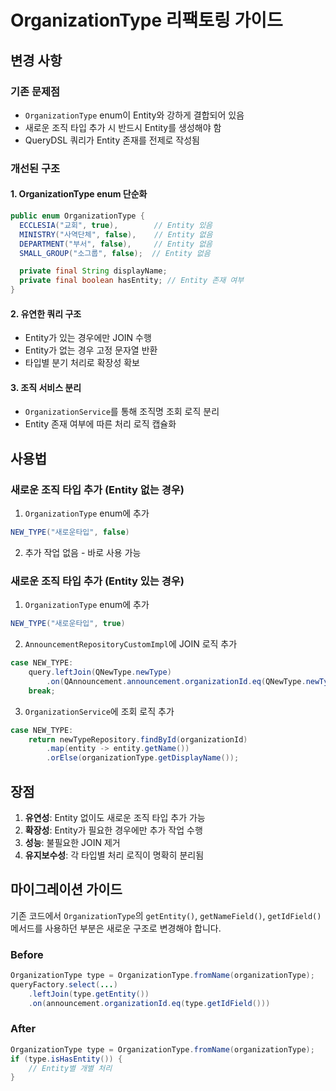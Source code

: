 # OrganizationType 리팩토링 가이드

## 변경 사항

### 기존 문제점
- `OrganizationType` enum이 Entity와 강하게 결합되어 있음
- 새로운 조직 타입 추가 시 반드시 Entity를 생성해야 함
- QueryDSL 쿼리가 Entity 존재를 전제로 작성됨

### 개선된 구조

#### 1. OrganizationType enum 단순화
```java
public enum OrganizationType {
  ECCLESIA("교회", true),        // Entity 있음
  MINISTRY("사역단체", false),    // Entity 없음
  DEPARTMENT("부서", false),     // Entity 없음
  SMALL_GROUP("소그룹", false);  // Entity 없음

  private final String displayName;
  private final boolean hasEntity; // Entity 존재 여부
}
```

#### 2. 유연한 쿼리 구조
- Entity가 있는 경우에만 JOIN 수행
- Entity가 없는 경우 고정 문자열 반환
- 타입별 분기 처리로 확장성 확보

#### 3. 조직 서비스 분리
- `OrganizationService`를 통해 조직명 조회 로직 분리
- Entity 존재 여부에 따른 처리 로직 캡슐화

## 사용법

### 새로운 조직 타입 추가 (Entity 없는 경우)

1. `OrganizationType` enum에 추가
```java
NEW_TYPE("새로운타입", false)
```

2. 추가 작업 없음 - 바로 사용 가능

### 새로운 조직 타입 추가 (Entity 있는 경우)

1. `OrganizationType` enum에 추가
```java
NEW_TYPE("새로운타입", true)
```

2. `AnnouncementRepositoryCustomImpl`에 JOIN 로직 추가
```java
case NEW_TYPE:
    query.leftJoin(QNewType.newType)
        .on(QAnnouncement.announcement.organizationId.eq(QNewType.newType.uid));
    break;
```

3. `OrganizationService`에 조회 로직 추가
```java
case NEW_TYPE:
    return newTypeRepository.findById(organizationId)
        .map(entity -> entity.getName())
        .orElse(organizationType.getDisplayName());
```

## 장점

1. **유연성**: Entity 없이도 새로운 조직 타입 추가 가능
2. **확장성**: Entity가 필요한 경우에만 추가 작업 수행
3. **성능**: 불필요한 JOIN 제거
4. **유지보수성**: 각 타입별 처리 로직이 명확히 분리됨

## 마이그레이션 가이드

기존 코드에서 `OrganizationType`의 `getEntity()`, `getNameField()`, `getIdField()` 메서드를 사용하던 부분은 새로운 구조로 변경해야 합니다.

### Before
```java
OrganizationType type = OrganizationType.fromName(organizationType);
queryFactory.select(...)
    .leftJoin(type.getEntity())
    .on(announcement.organizationId.eq(type.getIdField()))
```

### After
```java
OrganizationType type = OrganizationType.fromName(organizationType);
if (type.isHasEntity()) {
    // Entity별 개별 처리
}
```
